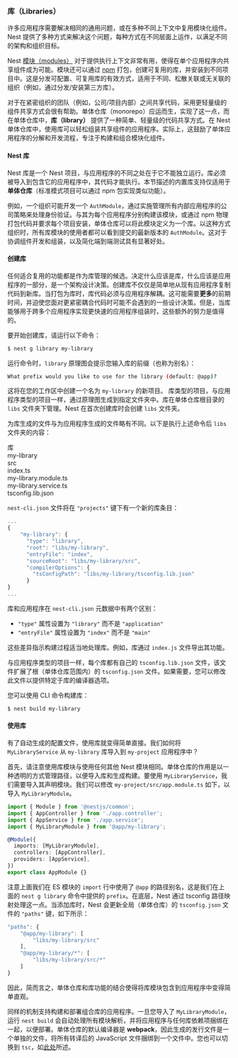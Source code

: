 ### 库（Libraries）

许多应用程序需要解决相同的通用问题，或在多种不同上下文中复用模块化组件。Nest 提供了多种方式来解决这个问题，每种方式在不同层面上运作，以满足不同的架构和组织目标。

Nest [模块（modules）](/modules) 对于提供执行上下文非常有用，使得在单个应用程序内共享组件成为可能。模块还可以通过 [npm](https://npmjs.com) 打包，创建可复用的库，并安装到不同项目中。这是分发可配置、可复用库的有效方式，适用于不同、松散关联或无关联的组织（例如，通过分发/安装第三方库）。

对于在紧密组织的团队（例如，公司/项目内部）之间共享代码，采用更轻量级的组件共享方式会很有帮助。单体仓库（monorepo）应运而生，实现了这一点，而在单体仓库中，**库（library）** 提供了一种简单、轻量级的代码共享方式。在 Nest 单体仓库中，使用库可以轻松组装共享组件的应用程序。实际上，这鼓励了单体应用程序的分解和开发流程，专注于构建和组合模块化组件。

#### Nest 库

Nest 库是一个 Nest 项目，与应用程序的不同之处在于它不能独立运行。库必须被导入到包含它的应用程序中，其代码才能执行。本节描述的内置库支持仅适用于**单体仓库**（标准模式项目可以通过 npm 包实现类似功能）。

例如，一个组织可能开发一个 `AuthModule`，通过实施管理所有内部应用程序的公司策略来处理身份验证。与其为每个应用程序分别构建该模块，或通过 npm 物理打包代码并要求每个项目安装，单体仓库可以将此模块定义为一个库。以这种方式组织时，所有库模块的使用者都可以看到提交的最新版本的 `AuthModule`。这对于协调组件开发和组装，以及简化端到端测试具有显著好处。

#### 创建库

任何适合复用的功能都是作为库管理的候选。决定什么应该是库，什么应该是应用程序的一部分，是一个架构设计决策。创建库不仅仅是简单地从现有应用程序复制代码到新库。当打包为库时，库代码必须与应用程序解耦。这可能需要**更多**的前期时间，并迫使您面对更紧密耦合代码时可能不会遇到的一些设计决策。但是，当库能够用于跨多个应用程序实现更快速的应用程序组装时，这些额外的努力是值得的。

要开始创建库，请运行以下命令：

```bash
$ nest g library my-library
```

运行命令时，`library` 原理图会提示您输入库的前缀（也称为别名）：

```bash
What prefix would you like to use for the library (default: @app)?
```

这将在您的工作区中创建一个名为 `my-library` 的新项目。
库类型的项目，与应用程序类型的项目一样，通过原理图生成到指定文件夹中。库在单体仓库根目录的 `libs` 文件夹下管理。Nest 在首次创建库时会创建 `libs` 文件夹。

为库生成的文件与为应用程序生成的文件略有不同。以下是执行上述命令后 `libs` 文件夹的内容：

<div class="file-tree">
  <div class="item">库</div>
  <div class="children">
    <div class="item">my-library</div>
    <div class="children">
      <div class="item">src</div>
      <div class="children">
        <div class="item">index.ts</div>
        <div class="item">my-library.module.ts</div>
        <div class="item">my-library.service.ts</div>
      </div>
      <div class="item">tsconfig.lib.json</div>
    </div>
  </div>
</div>

`nest-cli.json` 文件将在 `"projects"` 键下有一个新的库条目：

```javascript
...
{
    "my-library": {
      "type": "library",
      "root": "libs/my-library",
      "entryFile": "index",
      "sourceRoot": "libs/my-library/src",
      "compilerOptions": {
        "tsConfigPath": "libs/my-library/tsconfig.lib.json"
      }
}
...
```

库和应用程序在 `nest-cli.json` 元数据中有两个区别：

- `"type"` 属性设置为 `"library"` 而不是 `"application"`
- `"entryFile"` 属性设置为 `"index"` 而不是 `"main"`

这些差异指示构建过程适当地处理库。例如，库通过 `index.js` 文件导出其功能。

与应用程序类型的项目一样，每个库都有自己的 `tsconfig.lib.json` 文件，该文件扩展了根（单体仓库范围内）的 `tsconfig.json` 文件。如果需要，您可以修改此文件以提供特定于库的编译器选项。

您可以使用 CLI 命令构建库：

```bash
$ nest build my-library
```

#### 使用库

有了自动生成的配置文件，使用库就变得简单直接。我们如何将 `MyLibraryService` 从 `my-library` 库导入到 `my-project` 应用程序中？

首先，请注意使用库模块与使用任何其他 Nest 模块相同。单体仓库的作用是以一种透明的方式管理路径，以便导入库和生成构建。要使用 `MyLibraryService`，我们需要导入其声明模块。我们可以修改 `my-project/src/app.module.ts` 如下，以导入 `MyLibraryModule`。

```typescript
import { Module } from '@nestjs/common';
import { AppController } from './app.controller';
import { AppService } from './app.service';
import { MyLibraryModule } from '@app/my-library';

@Module({
  imports: [MyLibraryModule],
  controllers: [AppController],
  providers: [AppService],
})
export class AppModule {}
```

注意上面我们在 ES 模块的 `import` 行中使用了 `@app` 的路径别名，这是我们在上面的 `nest g library` 命令中提供的 `prefix`。在底层，Nest 通过 tsconfig 路径映射处理这一点。当添加库时，Nest 会更新全局（单体仓库）的 `tsconfig.json` 文件的 `"paths"` 键，如下所示：

```javascript
"paths": {
    "@app/my-library": [
        "libs/my-library/src"
    ],
    "@app/my-library/*": [
        "libs/my-library/src/*"
    ]
}
```

因此，简而言之，单体仓库和库功能的结合使得将库模块包含到应用程序中变得简单直观。

同样的机制支持构建和部署组合库的应用程序。一旦您导入了 `MyLibraryModule`，运行 `nest build` 会自动处理所有模块解析，并将应用程序与任何库依赖项捆绑在一起，以便部署。单体仓库的默认编译器是 **webpack**，因此生成的发行文件是一个单独的文件，将所有转译后的 JavaScript 文件捆绑到一个文件中。您也可以切换到 `tsc`，如<a href="/cli/monorepo#global-compiler-options">此处</a>所述。
